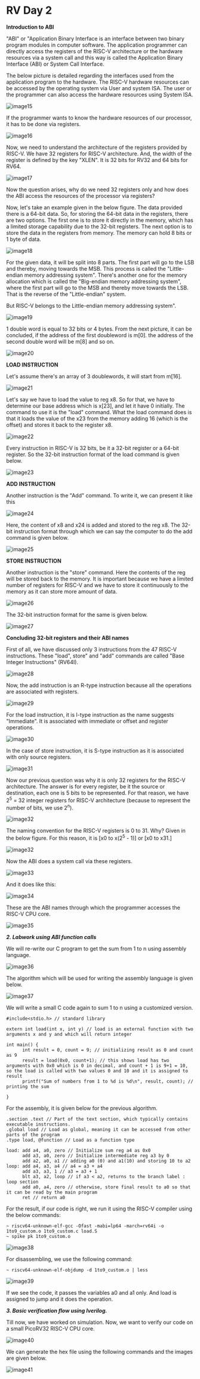# RV Day 2 #

**Introduction to ABI**

"ABI" or "Application Binary Interface is an interface between two binary program modules in computer software.
The application programmer can directly access the registers of the RISC-V architecture or the hardware resources via a system call and this way is called the Application Binary Interface (ABI) or System Call Interface.

The below picture is detailed regarding the interfaces used from the application program to the hardware. The RISC-V hardware resources can be accessed by the operating system via User and system ISA. The user or the programmer can also access the hardware resources using System ISA.

![image15](/week2/task2/ABI_detailed.png)

If the programmer wants to know the hardware resources of our processor, it has to be done via registers. 

![image16](/week2/task2/ABI_to_Reg.png)

Now, we need to understand the architecture of the registers provided by RISC-V. We have 32 registers for RISC-V architecture. And, the width of the register is defined by the key "XLEN". It is 32 bits for RV32 and 64 bits for RV64.

![image17](/week2/task2/RISCV_reg.png)

Now the question arises, why do we need 32 registers only and how does the ABI access the resources of the processor via registers?

Now, let's take an example given in the below figure. The data provided there is a 64-bit data. So, for storing the 64-bit data in the registers, there are two options. The first one is to store it directly in the memory, which has a limited storage capability due to the 32-bit registers. The next option is to store the data in the registers from memory. The memory can hold 8 bits or 1 byte of data. 

![image18](/week2/task2/Process_of_data.png)

For the given data, it will be split into 8 parts. The first part will go to the LSB and thereby, moving towards the MSB. This process is called the "Little-endian memory addressing system". There's another one for the memory allocation which is called the "Big-endian memory addressing system", where the first part will go to the MSB and thereby move towards the LSB. That is the reverse of the "Little-endian" system.

But RISC-V belongs to the Little-endian memory addressing system".

![image19](/week2/task2/little_endian_memory.png)

1 double word is equal to 32 bits or 4 bytes. From the next picture, it can be concluded, if the address of the first doubleword is m[0]. the address of the second double word will be m[8] and so on.

![image20](/week2/task2/doubleword_2.png)

**LOAD INSTRUCTION**

Let's assume there's an array of 3 doublewords, it will start from m[16].

![image21](/week2/task2/doubleword.png)

Let's say we have to load the value to reg x8. So for that, we have to determine our base address which is x[23], and let it have 0 initially. The command to use it is the "load" command. What the load command does is that it loads the value of the x23 from the memory adding 16 (which is the offset) and stores it back to the register x8. 

![image22](/week2/task2/load.png)

Every instruction in RISC-V is 32 bits, be it a 32-bit register or a 64-bit register. So the 32-bit instruction format of the load command is given below.

![image23](/week2/task2/load_inst_format.png)

**ADD INSTRUCTION**

Another instruction is the "Add" command. To write it, we can present it like this 

![image24](/week2/task2/add.png)

Here, the content of x8 and x24 is added and stored to the reg x8. The 32-bit instruction format through which we can say the computer to do the add command is given below.

![image25](/week2/task2/add_inst_format.png)

**STORE INSTRUCTION**

Another instruction is the "store" command. Here the contents of the reg will be stored back to the memory. It is important because we have a limited number of registers for RISC-V and we have to store it continuously to the memory as it can store more amount of data.

![image26](/week2/task2/store.png)

The 32-bit instruction format for the same is given below.

![image27](/week2/task2/store_inst_format.png)

**Concluding 32-bit registers and their ABI names**

First of all, we have discussed only 3 instructions from the 47 RISC-V instructions. These "load", store" and "add" commands are called "Base Integer Instructions" (RV64I).

![image28](/week2/task2/Base_instructions.png)

Now, the add instruction is an R-type instruction because all the operations are associated with registers.

![image29](/week2/task2/R-type.png)

For the load instruction, it is I-type instruction as the name suggests "Immediate". It is associated with immediate or offset and register operations.

![image30](/week2/task2/I_type.png)

In the case of store instruction, it is S-type instruction as it is associated with only source registers.

![image31](/week2/task2/S_type.png)

Now our previous question was why it is only 32 registers for the RISC-V architecture. The answer is for every register, be it the source or destination, each one is 5 bits to be represented. For that reason, we have 2<sup>5</sup> = 32 integer registers for RISC-V architecture (because to represent the number of bits, we use 2<sup>n</sup>).

![image32](/week2/task2/why_32_reg.png)

The naming convention for the RISC-V registers is 0 to 31. Why? Given in the below figure. For this reason, it is [x0 to x(2<sup>5</sup> - 1)] or [x0 to x31.]

![image32](/week2/task2/patterns.png)

Now the ABI does a system call via these registers. 

![image33](/week2/task2/ABI_via_reg.png)

And it does like this:

![image34](/week2/task2/ABI_names.png)

These are the ABI names through which the programmer accesses the RISC-V CPU core.

![image35](/week2/task2/ABI_names_2.png)

***2. Labwork using ABI function calls***

We will re-write our C program to get the sum from 1 to n using assembly language. 

![image36](/week2/task2/Sum_using_ASM.png)

The algorithm which will be used for writing the assembly language is given below.

![image37](/week2/task2/Algo_ASM.png)

We will write a small C code again to sum 1 to n using a customized version. 
```
#include<stdio.h> // standard library

extern int load(int x, int y) // load is an external function with two arguments x and y and which will return integer

int main() {
      int result = 0, count = 9; // initializing result as 0 and count as 9
      result = load(0x0, count+1); // this shows load has two arguments with 0x0 which is 0 in decimal, and count + 1 is 9+1 = 10, so the load is called with two values 0 and 10 and it is assigned to result
      printf("Sum of numbers from 1 to %d is %d\n", result, count); // printing the sum

}
```
For the assembly, it is given below for the previous algorithm.
```
.section .text // Part of the text section, which typically contains executable instructions.
.global load // Load as global, meaning it can be accessed from other parts of the program
.type load, @function // Load as a function type

load: add a4, a0, zero // Initialize sum reg a4 as 0x0
      add a3, a0, zero // Initialize intermediate reg a3 by 0
      add a2, a0, a1 // adding a0 (0) and a1(10) and storing 10 to a2
loop: add a4, a3, a4 // a4 = a3 + a4
      add a3, a3, 1 // a3 = a3 + 1
      blt a3, a2, loop // if a3 < a2, returns to the branch label : loop section
      add a0, a4, zero // otherwise, store final result to a0 so that it can be read by the main program
      ret // return a0
```
For the result, if our code is right, we run it using the RISC-V compiler using the below commands:
```
~ riscv64-unknown-elf-gcc -Ofast -mabi=lp64 -march=rv64i -o 1to9_custom.o 1to9_custom.c load.S
~ spike pk 1to9_custom.o
```
![image38](/week2/task2/riscv_1to9_custom.png)

For disassembling, we use the following command:
```
~ riscv64-unknown-elf-objdump -d 1to9_custom.o | less
```
![image39](/week2/task2/Disassembling.png)

If we see the code, it passes the variables a0 and a1 only. And load is assigned to jump and it does the operation.

***3. Basic verification flow using Iverilog.***

Till now, we have worked on simulation. Now, we want to verify our code on a small PicoRV32 RISC-V CPU core.

![image40](/week2/task2/C_on_RISCV_CPU.png)

We can generate the hex file using the following commands and the images are given below. 

![image41](/week2/task2/hex_file.png)
